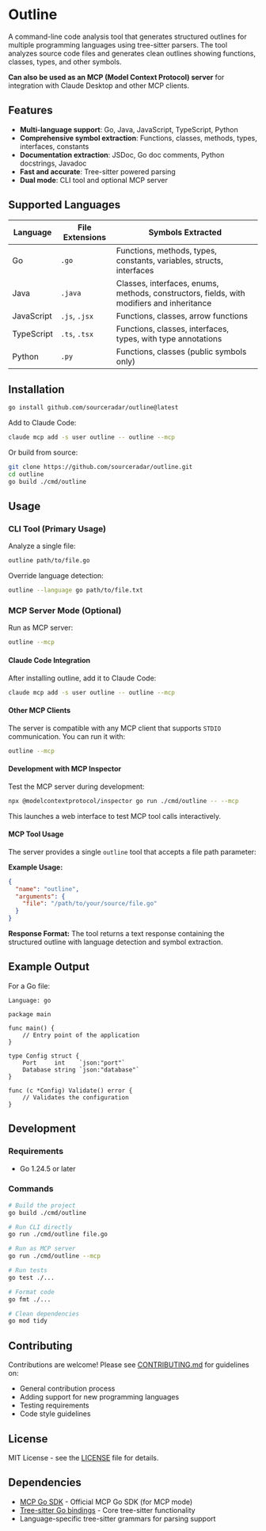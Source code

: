 # Outline

A command-line code analysis tool that generates structured outlines for multiple programming languages using tree-sitter parsers. The tool analyzes source code files and generates clean outlines showing functions, classes, types, and other symbols.

**Can also be used as an MCP (Model Context Protocol) server** for integration with Claude Desktop and other MCP clients.

## Features

- **Multi-language support**: Go, Java, JavaScript, TypeScript, Python
- **Comprehensive symbol extraction**: Functions, classes, methods, types, interfaces, constants
- **Documentation extraction**: JSDoc, Go doc comments, Python docstrings, Javadoc
- **Fast and accurate**: Tree-sitter powered parsing
- **Dual mode**: CLI tool and optional MCP server

## Supported Languages

| Language   | File Extensions | Symbols Extracted |
|------------|-----------------|-------------------|
| Go         | `.go`           | Functions, methods, types, constants, variables, structs, interfaces |
| Java       | `.java`         | Classes, interfaces, enums, methods, constructors, fields, with modifiers and inheritance |
| JavaScript | `.js`, `.jsx`   | Functions, classes, arrow functions |
| TypeScript | `.ts`, `.tsx`   | Functions, classes, interfaces, types, with type annotations |
| Python     | `.py`           | Functions, classes (public symbols only) |

## Installation

```bash
go install github.com/sourceradar/outline@latest
```

Add to Claude Code:
```bash
claude mcp add -s user outline -- outline --mcp
```

Or build from source:

```bash
git clone https://github.com/sourceradar/outline.git
cd outline
go build ./cmd/outline
```

## Usage

### CLI Tool (Primary Usage)

Analyze a single file:

```bash
outline path/to/file.go
```

Override language detection:

```bash
outline --language go path/to/file.txt
```

### MCP Server Mode (Optional)

Run as MCP server:

```bash
outline --mcp
```

#### Claude Code Integration

After installing outline, add it to Claude Code:

```bash
claude mcp add -s user outline -- outline --mcp
```

#### Other MCP Clients

The server is compatible with any MCP client that supports `STDIO` communication. You can run it with:

```bash
outline --mcp
```

#### Development with MCP Inspector

Test the MCP server during development:

```bash
npx @modelcontextprotocol/inspector go run ./cmd/outline -- --mcp
```

This launches a web interface to test MCP tool calls interactively.

#### MCP Tool Usage

The server provides a single `outline` tool that accepts a file path parameter:

**Example Usage:**
```json
{
  "name": "outline",
  "arguments": {
    "file": "/path/to/your/source/file.go"
  }
}
```

**Response Format:**
The tool returns a text response containing the structured outline with language detection and symbol extraction.

## Example Output

For a Go file:

```
Language: go

package main

func main() {
    // Entry point of the application
}

type Config struct {
    Port     int    `json:"port"`
    Database string `json:"database"`
}

func (c *Config) Validate() error {
    // Validates the configuration
}
```

## Development

### Requirements

- Go 1.24.5 or later

### Commands

```bash
# Build the project
go build ./cmd/outline

# Run CLI directly
go run ./cmd/outline file.go

# Run as MCP server
go run ./cmd/outline --mcp

# Run tests
go test ./...

# Format code
go fmt ./...

# Clean dependencies
go mod tidy
```

## Contributing

Contributions are welcome! Please see [CONTRIBUTING.md](CONTRIBUTING.md) for guidelines on:

- General contribution process
- Adding support for new programming languages
- Testing requirements
- Code style guidelines

## License

MIT License - see the [LICENSE](LICENSE) file for details.

## Dependencies

- [MCP Go SDK](https://github.com/modelcontextprotocol/go-sdk) - Official MCP Go SDK (for MCP mode)
- [Tree-sitter Go bindings](https://github.com/tree-sitter/go-tree-sitter) - Core tree-sitter functionality
- Language-specific tree-sitter grammars for parsing support
